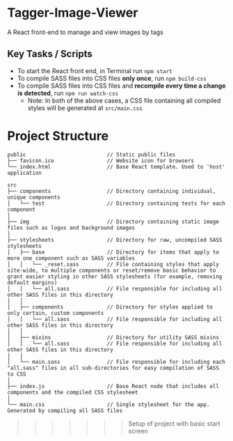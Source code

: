 # Tagger-Image-Viewer

A React front-end to manage and view images by tags

## Key Tasks / Scripts

  * To start the React front end, in Terminal run `npm start`
  * To compile SASS files into CSS files **only once**, run `npm build-css`
  * To compile SASS files into CSS files and **recompile every time a change is detected**, run `npm run watch-css`
    * Note: In both of the above cases, a CSS file containing all compiled styles will be generated at `src/main.css`

# Project Structure

```
public                          // Static public files
├── favicon.ico                 // Website icon for browsers
└── index.html                  // Base React template. Used to 'host' application

src
├── components                  // Directory containing individual, unique components
│   └── test                    // Directory containing tests for each component
│
├── img                         // Directory containing static image files such as logos and background images
│
├── stylesheets                 // Directory for raw, uncompiled SASS stylesheets
│   ├── base                    // Directory for items that apply to more one component such as SASS variables
│   │   └── _reset.sass         // File containing styles that apply site-wide, to multiple components or reset/remove basic behavior to grant easier styling in other SASS stylesheets (for example, removing default margins)
│   │   └── all.sass            // File responsible for including all other SASS files in this directory
│   │
│   ├── components              // Directory for styles applied to only certain, custom components
│   │   └── all.sass            // File responsible for including all other SASS files in this directory
│   │
│   ├── mixins                  // Directory for utility SASS mixins
│   │   └── all.sass            // File responsible for including all other SASS files in this directory
│   │
│   └── main.sass               // File responsible for including each "all.sass" files in all sub-directories for easy compilation of SASS to CSS
│
├── index.js                    // Base React node that includes all components and the compiled CSS stylesheet
│
└── main.css                    // Single stylesheet for the app. Generated by compiling all SASS files
```
>>>>>>> Setup of project with basic start screen
